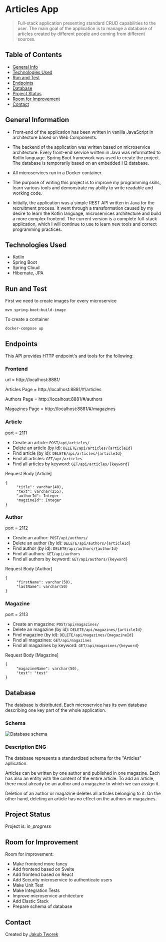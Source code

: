 # Articles App
> Full-stack application presenting standard CRUD capabilities to the user. The main goal of the application is to manage a database of articles created by different people and coming from different sources.


## Table of Contents
* [General Info](#general-information)
* [Technologies Used](#technologies-used)
* [Run and Test](#run-and-test)
* [Endpoints](#endpoints)
* [Database](#database)
* [Project Status](#project-status)
* [Room for Improvement](#room-for-improvement)
* [Contact](#contact)


## General Information
- Front-end of the application has been written in vanilla JavaScript in architecture based on Web Components.


- The backend of the application was written based on microservice architecture. Every front-end service written in Java was reformatted to Kotlin language. Spring Boot framework was used to create the project. The database is temporarily based on an embedded H2 database.


- All microservices run in a Docker container.


- The purpose of writing this project is to improve my programming skills, learn various tools and demonstrate my ability to write readable and working code.


- Initially, the application was a simple REST API written in Java for the recruitment process. It went through a transformation caused by my desire to learn the Kotlin language, microservices architecture and build a more complex frontend. The current version is a complete full-stack application, which I will continue to use to learn new tools and correct programming practices.


## Technologies Used
- Kotlin
- Spring Boot
- Spring Cloud
- Hibernate, JPA

## Run and Test

First we need to create images for every microservice

```
mvn spring-boot:build-image
```

To create a container

```
docker-compose up
```

## Endpoints

This API provides HTTP endpoint's and tools for the following:

### Frontend
url = http://localhost:8881/

Articles Page = http://localhost:8881/#/articles

Authors Page = http://localhost:8881/#/authors

Magazines Page = http://localhost:8881/#/magazines

### Article
port = 2111
* Create an article: `POST/api/articles/`
* Delete an article (by id): `DELETE/api/articles/{articleId}`
* Find article (by id): `DELETE/api/articles/{articleId}`
* Find all articles: `GET/api/articles`
* Find all articles by keyword: `GET/api/articles/{keyword}`


Request Body [Article]
```
{
     "title": varchar(40),
     "text": varchar(255),
     "authorId": Integer
     "magzineId": Integer
}
```

### Author
port = 2112
* Create an author: `POST/api/authors/`
* Delete an author (by id): `DELETE/api/authors/{articleId}`
* Find author (by id): `DELETE/api/authors/{authorId}`
* Find all authors: `GET/api/authors`
* Find all authors by keyword: `GET/api/authors/{keyword}`


Request Body [Author]
```
{
     "firstName": varchar(50),
     "lastName": varchar(50)
}
```

### Magazine
port = 2113
* Create an magazine: `POST/api/magazines/`
* Delete an magazine (by id): `DELETE/api/magazines/{articleId}`
* Find magazine (by id): `DELETE/api/magazines/{magazineId}`
* Find all magazines: `GET/api/magazines`
* Find all magazines by keyword: `GET/api/magazines/{keyword}`



Request Body [Magazine]
```
{
     "magazineName": varchar(50),
     "test": "test"
}
```

## Database

The database is distributed. Each microservice has its own database describing one key part of the whole application.

### Schema
![Database schema](database/schema.png)

### Description ENG

The database represents a standardized schema for the "Articles" apllication.

Articles can be written by one author and published in one magazine. Each has also an entity with the content of the entire article.
To add an article, there must already be an author and a magazine to which we can assign it.

Deletion of an author or magazine deletes all articles belonging to it. On the other hand, deleting an article has no effect on the authors or magazines.


## Project Status
Project is: _in_progress_


## Room for Improvement

Room for improvement:
- Make frontend more fancy 
- Add frontend based on Svelte
- Add frontend based on React
- Add Security microservice to authenticate users
- Make Unit Test
- Make Integration Tests
- Improve microservice architecture
- Add Elastic Stack
- Prepare schema of database


## Contact
Created by [Jakub Tworek](https://github.com/KubaTworek)
